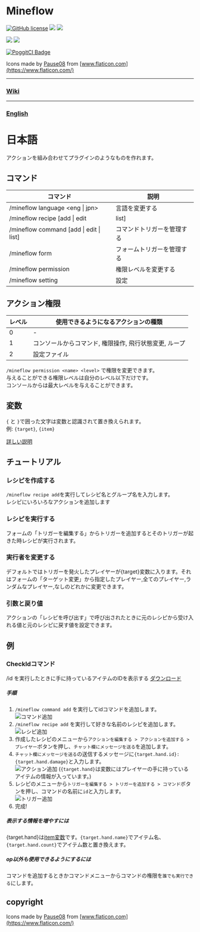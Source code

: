 # Mineflow

[![GitHub license](https://img.shields.io/badge/license-UIUC/NCSA-blue.svg)](https://github.com/aieuo/Mineflow/blob/master/LICENSE)
[![](https://poggit.pmmp.io/shield.state/Mineflow)](https://poggit.pmmp.io/p/Mineflow)
[![](https://poggit.pmmp.io/shield.api/Mineflow)](https://poggit.pmmp.io/p/Mineflow)

[![](https://poggit.pmmp.io/shield.dl/Mineflow)](https://poggit.pmmp.io/p/Mineflow)
[![](https://poggit.pmmp.io/shield.dl.total/Mineflow)](https://poggit.pmmp.io/p/Mineflow)

[![PoggitCI Badge](https://poggit.pmmp.io/ci.badge/aieuo/Mineflow/Mineflow)](https://poggit.pmmp.io/ci/aieuo/Mineflow/Mineflow)

Icons made by [Pause08](https://www.flaticon.com/authors/pause08) from [www.flaticon.com](https://www.flaticon.com/)

---

### [Wiki](https://github.com/aieuo/Mineflow/wiki)

---

### [English](/README.md)

# 日本語

アクションを組み合わせてプラグインのようなものを作れます。

## コマンド

| コマンド | 説明 |
| ---- | ---- |
| /mineflow language <eng &#124; jpn> | 言語を変更する |
| /mineflow recipe [add &#124; edit | list] | レシピを管理する |  
| /mineflow command [add &#124; edit &#124; list] | コマンドトリガーを管理する |  
| /mineflow form | フォームトリガーを管理する |  
| /mineflow permission <name> <level> | 権限レベルを変更する |  
| /mineflow setting | 設定 |

## アクション権限

|  レベル  |  使用できるようになるアクションの種類  |
| ---- | ---- |
|  0  |  -  | - |
|  1  |  コンソールからコマンド, 権限操作, 飛行状態変更, ループ  |
|  2  |  設定ファイル  |  

`/mineflow permission <name> <level>` で権限を変更できます。  
与えることができる権限レベルは自分のレベル以下だけです。  
コンソールからは最大レベルを与えることができます。

## 変数

`{` と `}`で囲った文字は変数と認識されて置き換えられます。  
例: `{target}`, `{item}`

[詳しい説明](https://github.com/aieuo/Mineflow/wiki/変数)


## チュートリアル

### レシピを作成する

`/mineflow recipe add`を実行してレシピ名とグループ名を入力します。  
レシピにいろいろなアクションを追加します

### レシピを実行する

フォームの「トリガーを編集する」からトリガーを追加するとそのトリガーが起きた時レシピが実行されます。

### 実行者を変更する

デフォルトではトリガーを発火したプレイヤーが{target}変数に入ります。それはフォームの「ターゲット変更」から指定したプレイヤー,全てのプレイヤー,ランダムなプレイヤー,なしのどれかに変更できます。

### 引数と戻り値

アクションの「レシピを呼び出す」で呼び出されたときに元のレシピから受け入れる値と元のレシピに戻す値を設定できます。

## 例

### CheckIdコマンド

/id を実行したときに手に持っているアイテムのIDを表示する
[ダウンロード](https://github.com/aieuo/MineflowExamples/blob/master/checkId.json)

##### 手順

1. `/mineflow command add` を実行してidコマンドを追加します。  
   ![コマンド追加](https://github.com/aieuo/images/blob/master/mineflow/jpn/CheckId_1.png?raw=true)
2. `/mineflow recipe add` を実行して好きな名前のレシピを追加します。  
   ![レシピ追加](https://github.com/aieuo/images/blob/master/mineflow/jpn/CheckId_2.png?raw=true)
3. 作成したレシピのメニューから`アクションを編集する > アクションを追加する > プレイヤー`ボタンを押し、`チャット欄にメッセージを送る`を追加します。
4. `チャット欄にメッセージを送る`の送信するメッセージに`{target.hand.id}:{target.hand.damage}`と入力します。  
   ![アクション追加](https://github.com/aieuo/images/blob/master/mineflow/jpn/CheckId_3.png?raw=true)
   (`{target.hand}`は変数にはプレイヤーの手に持っているアイテムの情報が入っています。)
5. レシピのメニューから`トリガーを編集する > トリガーを追加する > コマンド`ボタンを押し、コマンドの名前に`id`と入力します。  
   ![トリガー追加](https://github.com/aieuo/images/blob/master/mineflow/jpn/CheckId_4.png?raw=true)
6. 完成!

##### 表示する情報を増やすには

{target.hand}は[item変数](#item)です。`{target.hand.name}`でアイテム名、`{target.hand.count}`でアイテム数と置き換えます。

##### op以外も使用できるようにするには

コマンドを追加するときかコマンドメニューからコマンドの権限を`誰でも実行できる`にします。  

## copyright
Icons made by [Pause08](https://www.flaticon.com/authors/pause08) from [www.flaticon.com](https://www.flaticon.com/)
